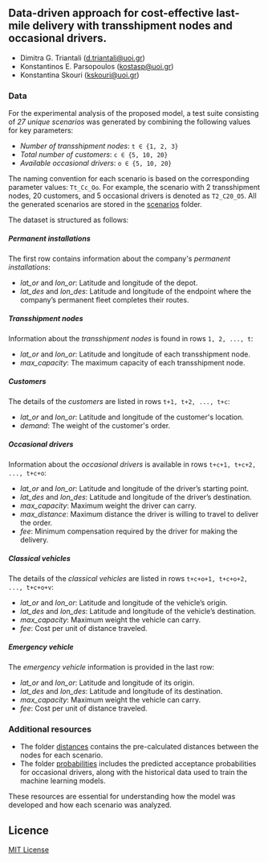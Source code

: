 ## Data-driven approach for cost-effective last-mile delivery with transshipment nodes and occasional drivers.
- Dimitra G. Triantali (d.triantali@uoi.gr)
- Konstantinos E. Parsopoulos (kostasp@uoi.gr)
- Konstantina Skouri (kskouri@uoi.gr)

### Data

For the experimental analysis of the proposed model, a test suite consisting of *27 unique scenarios* was generated by combining the following values for key parameters:

- *Number of transshipment nodes*: `t ∈ {1, 2, 3}`
- *Total number of customers*: `c ∈ {5, 10, 20}`
- *Available occasional drivers*: `o ∈ {5, 10, 20}`

The naming convention for each scenario is based on the corresponding parameter values: `Tt_Cc_Oo`. For example, the scenario with 2 transshipment nodes, 20 customers, and 5 occasional drivers is denoted as `T2_C20_O5`. All the generated scenarios are stored in the [scenarios](https://github.com/DimitraTriantali/P70/tree/fa9a7eae01c4f540c02efa999c567fcbf00a21c3/data/scenarios) folder.

The dataset is structured as follows:

##### Permanent installations
The first row contains information about the company's *permanent installations*:
- *lat_or* and *lon_or*: Latitude and longitude of the depot.
- *lat_des* and *lon_des*: Latitude and longitude of the endpoint where the company’s permanent fleet completes their routes.

##### Transshipment nodes
Information about the *transshipment nodes* is found in rows `1, 2, ..., t`:
- *lat_or* and *lon_or*: Latitude and longitude of each transshipment node.
- *max_capacity*: The maximum capacity of each transshipment node.

##### Customers
The details of the *customers* are listed in rows `t+1, t+2, ..., t+c`:
- *lat_or* and *lon_or*: Latitude and longitude of the customer's location.
- *demand*: The weight of the customer's order.

##### Occasional drivers
Information about the *occasional drivers* is available in rows `t+c+1, t+c+2, ..., t+c+o`:
- *lat_or* and *lon_or*: Latitude and longitude of the driver’s starting point.
- *lat_des* and *lon_des*: Latitude and longitude of the driver’s destination.
- *max_capacity*: Maximum weight the driver can carry.
- *max_distance*: Maximum distance the driver is willing to travel to deliver the order.
- *fee*: Minimum compensation required by the driver for making the delivery.

##### Classical vehicles
The details of the *classical vehicles* are listed in rows `t+c+o+1, t+c+o+2, ..., t+c+o+v`:
- *lat_or* and *lon_or*: Latitude and longitude of the vehicle’s origin.
- *lat_des* and *lon_des*: Latitude and longitude of the vehicle’s destination.
- *max_capacity*: Maximum weight the vehicle can carry.
- *fee*: Cost per unit of distance traveled.

##### Emergency vehicle
The *emergency vehicle* information is provided in the last row:
- *lat_or* and *lon_or*: Latitude and longitude of its origin.
- *lat_des* and *lon_des*: Latitude and longitude of its destination.
- *max_capacity*: Maximum weight the vehicle can carry.
- *fee*: Cost per unit of distance traveled.

### Additional resources
- The folder [distances](https://github.com/DimitraTriantali/P70/tree/fa9a7eae01c4f540c02efa999c567fcbf00a21c3/data/distances) contains the pre-calculated distances between the nodes for each scenario.
- The folder [probabilities](https://github.com/DimitraTriantali/P70/tree/fa9a7eae01c4f540c02efa999c567fcbf00a21c3/data/probabilities) includes the predicted acceptance probabilities for occasional drivers, along with the historical data used to train the machine learning models.

These resources are essential for understanding how the model was developed and how each scenario was analyzed.

## Licence

[MIT License](https://github.com/DimitraTriantali/P70/blob/fa9a7eae01c4f540c02efa999c567fcbf00a21c3/LICENSE)
